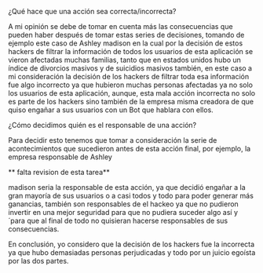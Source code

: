 ¿Qué hace que una acción sea correcta/incorrecta?

A mi opinión  se debe de tomar en cuenta más las consecuencias que pueden haber después de tomar estas series de
decisiones, tomando de ejemplo este caso de Ashley madison en la cual por la decisión de
estos hackers de filtrar la información de todos los usuarios de esta aplicación se vieron
afectadas muchas familias, tanto que en estados unidos hubo un índice de divorcios
masivos y de suicidios masivos también, en este caso a mi consideración la decisión de los
hackers de filtrar toda esa información fue algo incorrecto ya que hubieron muchas
personas afectadas ya no solo los usuarios de esta aplicación, aunque, esta mala acción
incorrecta no solo es parte de los hackers sino también de la empresa misma creadora de
que quiso engañar a sus usuarios con un Bot que hablara con ellos.

¿Cómo decidimos quién es el responsable de una acción?

Para decidir esto tenemos que tomar a consideración la serie de acontecimientos que
sucedieron antes de esta acción final, por ejemplo, la empresa responsable de Ashley

** falta revision de esta tarea**

madison seria la responsable de esta acción, ya que decidió engañar a la gran mayoría de
sus usuarios o a casi todos y todo para poder generar más ganancias, también son
responsables de el hackeo ya que no pudieron invertir en una mejor seguridad para que no
pudiera suceder algo así y ´para que al final de todo no quisieran hacerse responsables de
sus consecuencias.

En conclusión, yo considero que la decisión de los hackers fue la incorrecta ya que hubo
demasiadas personas perjudicadas y todo por un juicio egoísta por las dos partes.
